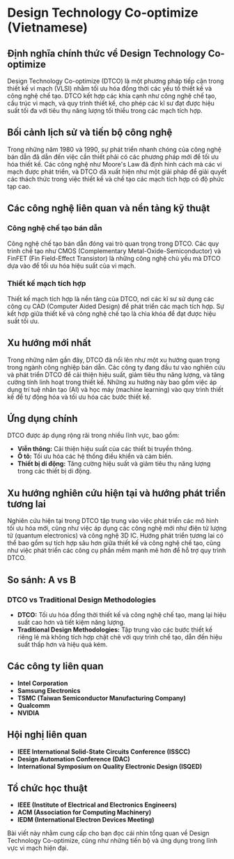 # Design Technology Co-optimize (Vietnamese)

## Định nghĩa chính thức về Design Technology Co-optimize

Design Technology Co-optimize (DTCO) là một phương pháp tiếp cận trong thiết kế vi mạch (VLSI) nhằm tối ưu hóa đồng thời các yếu tố thiết kế và công nghệ chế tạo. DTCO kết hợp các khía cạnh như công nghệ chế tạo, cấu trúc vi mạch, và quy trình thiết kế, cho phép các kĩ sư đạt được hiệu suất tối đa với tiêu thụ năng lượng tối thiểu trong các mạch tích hợp.

## Bối cảnh lịch sử và tiến bộ công nghệ

Trong những năm 1980 và 1990, sự phát triển nhanh chóng của công nghệ bán dẫn đã dẫn đến việc cần thiết phải có các phương pháp mới để tối ưu hóa thiết kế. Các công nghệ như Moore's Law đã định hình cách mà các vi mạch được phát triển, và DTCO đã xuất hiện như một giải pháp để giải quyết các thách thức trong việc thiết kế và chế tạo các mạch tích hợp có độ phức tạp cao.

## Các công nghệ liên quan và nền tảng kỹ thuật

### Công nghệ chế tạo bán dẫn

Công nghệ chế tạo bán dẫn đóng vai trò quan trọng trong DTCO. Các quy trình chế tạo như CMOS (Complementary Metal-Oxide-Semiconductor) và FinFET (Fin Field-Effect Transistor) là những công nghệ chủ yếu mà DTCO dựa vào để tối ưu hóa hiệu suất của vi mạch.

### Thiết kế mạch tích hợp

Thiết kế mạch tích hợp là nền tảng của DTCO, nơi các kĩ sư sử dụng các công cụ CAD (Computer Aided Design) để phát triển các mạch tích hợp. Sự kết hợp giữa thiết kế và công nghệ chế tạo là chìa khóa để đạt được hiệu suất tối ưu.

## Xu hướng mới nhất

Trong những năm gần đây, DTCO đã nổi lên như một xu hướng quan trọng trong ngành công nghiệp bán dẫn. Các công ty đang đầu tư vào nghiên cứu và phát triển DTCO để cải thiện hiệu suất, giảm tiêu thụ năng lượng, và tăng cường tính linh hoạt trong thiết kế. Những xu hướng này bao gồm việc áp dụng trí tuệ nhân tạo (AI) và học máy (machine learning) vào quy trình thiết kế để tự động hóa và tối ưu hóa các bước thiết kế.

## Ứng dụng chính

DTCO được áp dụng rộng rãi trong nhiều lĩnh vực, bao gồm:

- **Viễn thông:** Cải thiện hiệu suất của các thiết bị truyền thông.
- **Ô tô:** Tối ưu hóa các hệ thống điều khiển và cảm biến.
- **Thiết bị di động:** Tăng cường hiệu suất và giảm tiêu thụ năng lượng trong các thiết bị di động.

## Xu hướng nghiên cứu hiện tại và hướng phát triển tương lai

Nghiên cứu hiện tại trong DTCO tập trung vào việc phát triển các mô hình tối ưu hóa mới, cũng như việc áp dụng các công nghệ mới như điện tử lượng tử (quantum electronics) và công nghệ 3D IC. Hướng phát triển tương lai có thể bao gồm sự tích hợp sâu hơn giữa thiết kế và công nghệ chế tạo, cũng như việc phát triển các công cụ phần mềm mạnh mẽ hơn để hỗ trợ quy trình DTCO.

## So sánh: A vs B

### DTCO vs Traditional Design Methodologies

- **DTCO:** Tối ưu hóa đồng thời thiết kế và công nghệ chế tạo, mang lại hiệu suất cao hơn và tiết kiệm năng lượng.
- **Traditional Design Methodologies:** Tập trung vào các bước thiết kế riêng lẻ mà không tích hợp chặt chẽ với quy trình chế tạo, dẫn đến hiệu suất thấp hơn và hiệu quả kém.

## Các công ty liên quan

- **Intel Corporation**
- **Samsung Electronics**
- **TSMC (Taiwan Semiconductor Manufacturing Company)**
- **Qualcomm**
- **NVIDIA**

## Hội nghị liên quan

- **IEEE International Solid-State Circuits Conference (ISSCC)**
- **Design Automation Conference (DAC)**
- **International Symposium on Quality Electronic Design (ISQED)**

## Tổ chức học thuật

- **IEEE (Institute of Electrical and Electronics Engineers)**
- **ACM (Association for Computing Machinery)**
- **IEDM (International Electron Devices Meeting)**

Bài viết này nhằm cung cấp cho bạn đọc cái nhìn tổng quan về Design Technology Co-optimize, cũng như những tiến bộ và ứng dụng trong lĩnh vực vi mạch hiện đại.